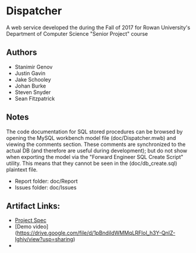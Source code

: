 # Dispatcher
A web service developed the during the Fall of 2017 for Rowan University's Department of Computer Science "Senior Project" course
## Authors

* Stanimir Genov
* Justin Gavin
* Jake Schooley
* Johan Burke
* Steven Snyder
* Sean Fitzpatrick


## Notes
The code documentation for SQL stored procedures can be browsed by opening the MySQL workbench model file (doc/Dispatcher.mwb) and viewing the comments section. These comments are synchronized to the actual DB (and therefore are useful during development); but do not show when exporting the model via the "Forward Engineer SQL Create Script" utility. This means that they cannot be seen in the (doc/db_create.sql) plaintext file.

* Report folder: doc/Report
* Issues folder: doc/Issues

## Artifact Links:
* [Project Spec]()
* [Demo video] (https://drive.google.com/file/d/1pBndildWMMqLRFlol_h3Y-QnIZ-Ighiy/view?usp=sharing)
* 